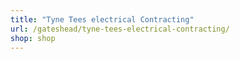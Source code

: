 ```yaml
---
title: "Tyne Tees electrical Contracting"
url: /gateshead/tyne-tees-electrical-contracting/
shop: shop
---
```

